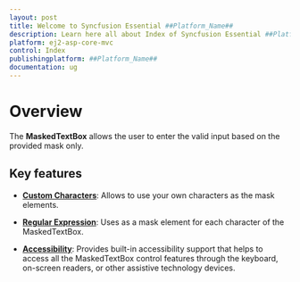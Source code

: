 ```yaml
---
layout: post
title: Welcome to Syncfusion Essential ##Platform_Name##
description: Learn here all about Index of Syncfusion Essential ##Platform_Name## widgets based on HTML5 and jQuery.
platform: ej2-asp-core-mvc
control: Index
publishingplatform: ##Platform_Name##
documentation: ug
---
```


# Overview

The **MaskedTextBox** allows the user to enter the valid input based on the provided mask only.

## Key features

* **[Custom Characters](./mask-configuration#custom-characters/)**: Allows to use your own characters as the mask elements.

* **[Regular Expression](./mask-configuration#regular-expression/)**: Uses as a mask element for each character of the MaskedTextBox.

* **[Accessibility](./accessibility/)**: Provides built-in accessibility support that helps to access all the MaskedTextBox control features through the keyboard,
  on-screen readers, or other assistive technology devices.